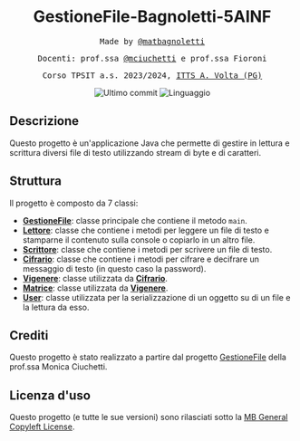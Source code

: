 <h1 align="center">GestioneFile-Bagnoletti-5AINF</h1>

<p align="center" style="font-family: monospace">Made by <a href="https://github.com/matbagnoletti">@matbagnoletti</a></p>
<p align="center" style="font-family: monospace">Docenti: prof.ssa <a href="https://github.com/mciuchetti">@mciuchetti</a> e prof.ssa Fioroni</p>
<p align="center" style="font-family: monospace">Corso TPSIT a.s. 2023/2024, <a href="https://www.avoltapg.edu.it/">ITTS A. Volta (PG)</a></p>
<p align="center">
    <img src="https://img.shields.io/github/last-commit/matbagnoletti/JavaFileManager?style=for-the-badge" alt="Ultimo commit">
    <img src="https://img.shields.io/github/languages/top/matbagnoletti/JavaFileManager?style=for-the-badge" alt="Linguaggio">
</p>

## Descrizione
Questo progetto è un'applicazione Java che permette di gestire in lettura e scrittura diversi file di testo utilizzando stream di byte e di caratteri.

## Struttura
Il progetto è composto da 7 classi:
- [**GestioneFile**](src/gestionefile/GestioneFile.java): classe principale che contiene il metodo `main`.
- [**Lettore**](src/gestionefile/Lettore.java): classe che contiene i metodi per leggere un file di testo e stamparne il contenuto sulla console o copiarlo in un altro file.
- [**Scrittore**](src/gestionefile/Scrittore.java): classe che contiene i metodi per scrivere un file di testo.
- [**Cifrario**](src/gestionefile/Cifrario.java): classe che contiene i metodi per cifrare e decifrare un messaggio di testo (in questo caso la password).
- [**Vigenere**](src/gestionefile/Vigenere.java): classe utilizzata da [**Cifrario**](src/gestionefile/Cifrario.java).
- [**Matrice**](src/gestionefile/Matrice.java): classe utilizzata da [**Vigenere**](src/gestionefile/Vigenere.java).
- [**User**](src/gestionefile/User.java): classe utilizzata per la serializzazione di un oggetto su di un file e la lettura da esso.

## Crediti
Questo progetto è stato realizzato a partire dal progetto [GestioneFile](https://github.com/mciuchetti/GestioneFile.git) della prof.ssa Monica Ciuchetti.

## Licenza d'uso
Questo progetto (e tutte le sue versioni) sono rilasciati sotto la [MB General Copyleft License](LICENSE).